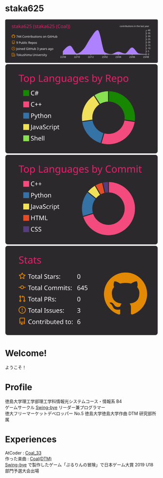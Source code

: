 # staka625

[![](https://raw.githubusercontent.com/staka625/staka625/main/profile-summary-card-output/monokai/0-profile-details.svg)](https://github.com/vn7n24fzkq/github-profile-summary-cards)
[![](https://raw.githubusercontent.com/staka625/staka625/main/profile-summary-card-output/monokai/1-repos-per-language.svg)](https://github.com/vn7n24fzkq/github-profile-summary-cards)
[![](https://raw.githubusercontent.com/staka625/staka625/main/profile-summary-card-output/monokai/2-most-commit-language.svg)](https://github.com/vn7n24fzkq/github-profile-summary-cards)
[![](https://raw.githubusercontent.com/staka625/staka625/main/profile-summary-card-output/monokai/3-stats.svg)](https://github.com/vn7n24fzkq/github-profile-summary-cards)

# Welcome!

ようこそ！

# Profile

徳島大学理工学部理工学科情報光システムコース・情報系 B4  
ゲームサークル [Swing-bye](http://swing-bye.github.io) リーダー兼プログラマー  
徳大フリーマーケットデベロッパー No.5
徳島大学徳島大学作曲 DTM 研究部所属

# Experiences

AtCoder : [Coal_33](https://atcoder.jp/users/Coal_33)  
作った楽曲 : [Coal(DTM)](https://coal-ongaku.github.io)  
[Swing-bye](http://swing-bye.github.io) で製作したゲーム「ぷるりんの冒険」で日本ゲーム大賞 2019 U18 部門予選大会出場
